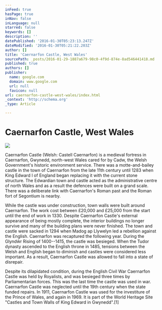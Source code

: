 ```yaml
---
inFeed: true
hasPage: true
inNav: false
inLanguage: null
starred: false
keywords: []
description: ''
datePublished: '2016-01-30T05:23:13.247Z'
dateModified: '2016-01-30T05:21:22.203Z'
author: []
title: 'Caernarfon Castle, West Wales'
sourcePath: _posts/2016-01-29-1887a679-98c0-4f9d-874e-8ad546441418.md
published: true
authors: []
publisher:
  name: google.com
  domain: www.google.com
  url: null
  favicon: null
url: caernarfon-castle-west-wales/index.html
_context: 'http://schema.org'
_type: Article

---
```

# Caernarfon Castle, West Wales
![](https://s3-us-west-2.amazonaws.com/the-grid-img/p/3ad49278168a43b567662a20a9163b2d7e7c5afa.jpg)

Caernarfon Castle (Welsh: Castell Caernarfon) is a medieval
fortress in Caernarfon, Gwynedd, north-west Wales cared for by Cadw, the Welsh
Government's historic environment service. There was a motte-and-bailey castle
in the town of Caernarfon from the late 11th century until 1283 when King
Edward I of England began replacing it with the current stone structure. The
Edwardian town and castle acted as the administrative centre of north Wales and
as a result the defences were built on a grand scale. There was a deliberate
link with Caernarfon's Roman past and the Roman fort of Segontium is nearby.

While the castle was under construction, town walls were
built around Caernarfon. The work cost between £20,000 and £25,000 from the
start until the end of work in 1330\. Despite Caernarfon Castle's external
appearance of being mostly complete, the interior buildings no longer survive
and many of the building plans were never finished. The town and castle were
sacked in 1294 when Madog ap Llywelyn led a rebellion against the English.
Caernarfon was recaptured the following year. During the Glyndŵr Rising of
1400--1415, the castle was besieged. When the Tudor dynasty ascended to the
English throne in 1485, tensions between the Welsh and English began to
diminish and castles were considered less important. As a result, Caernarfon
Castle was allowed to fall into a state of disrepair.

Despite its dilapidated condition, during the English Civil
War Caernarfon Castle was held by Royalists, and was besieged three times by
Parliamentarian forces. This was the last time the castle was used in war.
Caernarfon Castle was neglected until the 19th century when the state funded
repairs. In 1911, Caernarfon Castle was used for the investiture of the Prince
of Wales, and again in 1969\. It is part of the World Heritage Site
"Castles and Town Walls of King Edward in Gwynedd".\[1\]